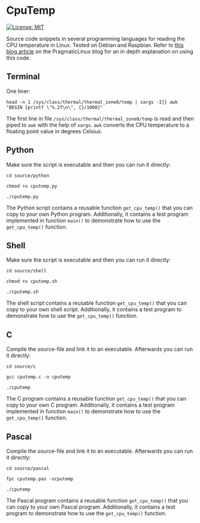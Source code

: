 # CpuTemp
[![License: MIT](https://img.shields.io/badge/License-MIT-yellow.svg)](https://opensource.org/licenses/MIT)  

Source code snippets in several programming languages for reading the CPU temperature in Linux. Tested on Debian and Raspbian. Refer to [this blog article](https://www.pragmaticlinux.com/2020/06/check-the-raspberry-pi-cpu-temperature/) on the PragmaticLinux blog for an in depth explanation on using this code.

## Terminal

One liner:

`head -n 1 /sys/class/thermal/thermal_zone0/temp | xargs -I{} awk "BEGIN {printf \"%.2f\n\", {}/1000}"`

The first line in file `/sys/class/thermal/thermal_zone0/temp` is read and then piped to `awk` with the help of `xargs`. `awk` converts the CPU temperature to a floating point value in degrees Celsius.

## Python

Make sure the script is executable and then you can run it directly:

`cd source/python`

`chmod +x cputemp.py`

`./cputemp.py`

The Python script contains a reusable function `get_cpu_temp()` that you can copy to your own Python program. Additionally, it contains a  test program implemented in function `main()` to demonstrate how to use the `get_cpu_temp()` function.

## Shell

Make sure the script is executable and then you can run it directly:

`cd source/shell`

`chmod +x cputemp.sh`

`./cputemp.sh`

The shell script contains a reusable function `get_cpu_temp()` that you can copy to your own shell script. Additionally, it contains a  test program to demonstrate how to use the `get_cpu_temp()` function.

## C

Compile the source-file and link it to an executable. Afterwards you can run it directly:

`cd source/c`

`gcc cputemp.c -o cputemp`

`./cputemp`

The C program contains a reusable function `get_cpu_temp()` that you can copy to your own C program. Additionally, it contains a  test program implemented in function `main()` to demonstrate how to use the `get_cpu_temp()` function.

## Pascal

Compile the source-file and link it to an executable. Afterwards you can run it directly:

`cd source/pascal`

`fpc cputemp.pas -ocputemp`

`./cputemp`

The Pascal program contains a reusable function `get_cpu_temp()` that you can copy to your own Pascal program. Additionally, it contains a  test program to demonstrate how to use the `get_cpu_temp()` function.

